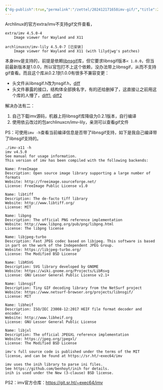 ```yaml
---
{"dg-publish":true,"permalink":"/zettel/202412171658imv-gif/","title":202412171658,"tags":["imv","image-viewer","linux","tool"]}
---
```



Archlinux的官方extra/imv不支持gif文件查看，

```
extra/imv 4.5.0-4
    Image viewer for Wayland and X11

archlinuxcn/imv-lily 4.5.0-7 [已安装]
    Image viewer for Wayland and X11 (with lilydjwg's patches)
```

本身imv是支持的，前提是依赖[libnsgif](https://source.netsurf-browser.org/libnsgif.git)库，但它要求libnsgif版本`< 1.0.0`，但当前最新版本是1.0.0，所以官包打不上这个依赖，没办法带上libnsgif，从而不支持gif查看。而且这个库从0.2.1到1.0.0有很多不兼容变更：

- 头文件从libnsgif.h改为nsgif.h，[diff](https://source.netsurf-browser.org/libnsgif.git/commit/Makefile?id=4a384cb88b02fb086e1035971dd142115cf9b377)
- 头文件暴露的接口，结构体全部换名字，有的还给删掉了，这直接让之前用这个库的人懵了，[diff1](https://source.netsurf-browser.org/libnsgif.git/commit/?id=abfffeaad949c9f47bb6058ee17e88c7092ffbe6), [diff2](https://source.netsurf-browser.org/libnsgif.git/commit/include/nsgif.h?id=0526c55f20ee7480533567fad62ea00e6bf31786)

解决办法有二：

1. 自己下载imv源码，机器上将libnsgif库降级为0.2.1版本，自行编译
2. 使用依云改过的包archlinuxcn/imv-lily，亲测可以查看gif文件

PS：可使用`imv -h`查看当前编译信息是否带了libnsgif支持，如下是我自己编译带了libnsgif支持的。

```
./imv-x11 -h
imv v4.5.0
See manual for usage information.
This version of imv has been compiled with the following backends:

Name: FreeImage
Description: Open source image library supporting a large number of formats
Website: http://freeimage.sourceforge.net/
License: FreeImage Public License v1.0

Name: libtiff
Description: The de-facto tiff library
Website: http://www.libtiff.org/
License: MIT

Name: libpng
Description: The official PNG reference implementation
Website: http://www.libpng.org/pub/png/libpng.html
License: The libpng license

Name: libjpeg-turbo
Description: Fast JPEG codec based on libjpeg. This software is based in part on the work of the Independent JPEG Group.
Website: https://libjpeg-turbo.org/
License: The Modified BSD License

Name: libRSVG
Description: SVG library developed by GNOME
Website: https://wiki.gnome.org/Projects/LibRsvg
License: GNU Lesser General Public License v2.1+

Name: libnsgif
Description: Tiny GIF decoding library from the NetSurf project
Website: https://www.netsurf-browser.org/projects/libnsgif/
License: MIT

Name: libheif
Description: ISO/IEC 23008-12:2017 HEIF file format decoder and encoder.
Website: http://www.libheif.org
License: GNU Lesser General Public License

Name: libjxl
Description: The official JPEGXL reference implementation
Website: https://jpeg.org/jpegxl/
License: The Modified BSD License

imv's full source code is published under the terms of the MIT
license, and can be found at https://sr.ht/~exec64/imv

imv uses the inih library to parse ini files.
See https://github.com/benhoyt/inih for details.
inih is used under the New (3-clause) BSD license.
```

PS2：imv官方仓库：https://git.sr.ht/~exec64/imv